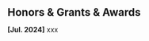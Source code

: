 <h1 id="award"></h1>

<h2 style="margin: 60px 0px 10px;">Honors & Grants & Awards</h2>

<strong>[Jul. 2024]</strong> xxx
<br/>

